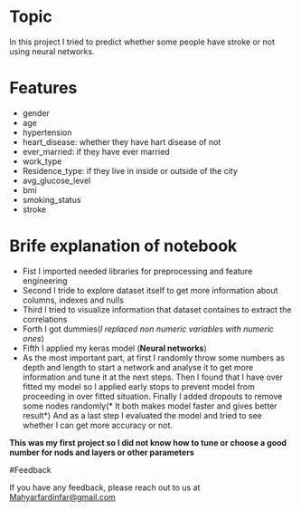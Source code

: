 # Topic

In this project I tried to predict whether some people have stroke or not using neural networks.

# Features

- gender
- age 	
- hypertension 	
- heart_disease: whether they have hart disease of not 	
- ever_married: if they have ever married 	
- work_type 	
- Residence_type: if they live in inside or outside of the city
- avg_glucose_level 	
- bmi 	
- smoking_status 	
- stroke

# Brife explanation of notebook

- Fist I imported needed libraries for preprocessing and feature engineering
- Second I tride to explore dataset itself to get more information about columns, indexes and nulls
- Third I tried to visualize information that dataset containes to extract the correlations 
- Forth I got dummies(*I replaced non numeric variables with numeric ones*)
- Fifth I applied my keras model (**Neural networks**)
- As the most important part, at first I randomly throw some numbers as depth and 
length to start a network and analyse it to get more information and tune it at the next steps.
 Then I found that I have over fitted my model so I applied early stops to prevent model from
 proceeding in over fitted situation. Finally I added dropouts to remove some nodes randomly(* It both makes model faster and gives better result*)
 And as a last step I evaluated the model and tried to see whether I can get more accuracy or not.
 
**This was my first project so I did not know how to tune or choose a good number for nods and layers or other parameters**

#Feedback

If you have any feedback, please reach out to us at Mahyarfardinfar@gmail.com
